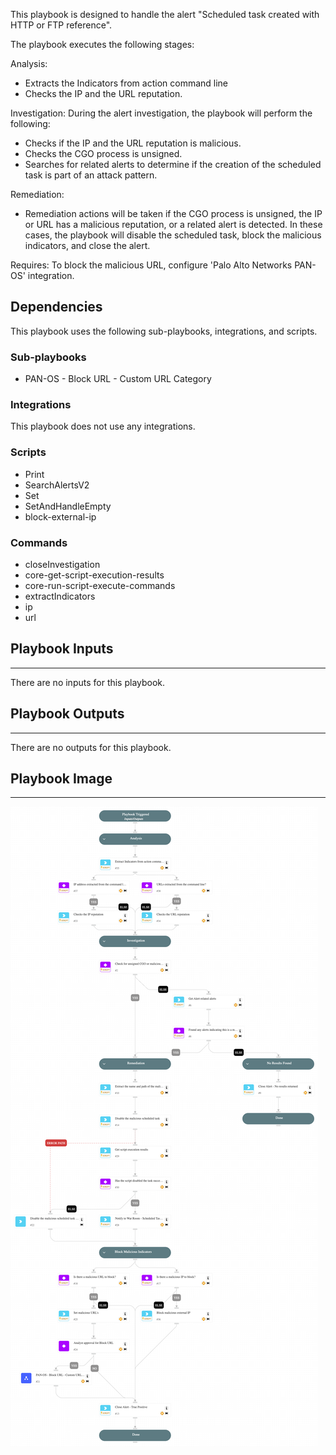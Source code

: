 This playbook is designed to handle the alert "Scheduled task created with HTTP or FTP reference".

The playbook executes the following stages:

Analysis:
- Extracts the Indicators from action command line
- Checks the IP and the URL reputation.

Investigation:
During the alert investigation, the playbook will perform the following:
- Checks if the IP and the URL reputation is malicious.
- Checks the CGO process is unsigned.
- Searches for related alerts to determine if the creation of the scheduled task is part of an attack pattern.

Remediation:
- Remediation actions will be taken if the CGO process is unsigned, the IP or URL has a malicious reputation, or a related alert is detected. In these cases, the playbook will disable the scheduled task, block the malicious indicators, and close the alert.

Requires: To block the malicious URL, configure 'Palo Alto Networks PAN-OS' integration.


## Dependencies

This playbook uses the following sub-playbooks, integrations, and scripts.

### Sub-playbooks

* PAN-OS - Block URL - Custom URL Category

### Integrations

This playbook does not use any integrations.

### Scripts

* Print
* SearchAlertsV2
* Set
* SetAndHandleEmpty
* block-external-ip

### Commands

* closeInvestigation
* core-get-script-execution-results
* core-run-script-execute-commands
* extractIndicators
* ip
* url

## Playbook Inputs

---
There are no inputs for this playbook.

## Playbook Outputs

---
There are no outputs for this playbook.

## Playbook Image

---

![Scheduled task created with HTTP or FTP reference](../doc_files/Scheduled_task_created_with_HTTP_or_FTP_reference.png)
